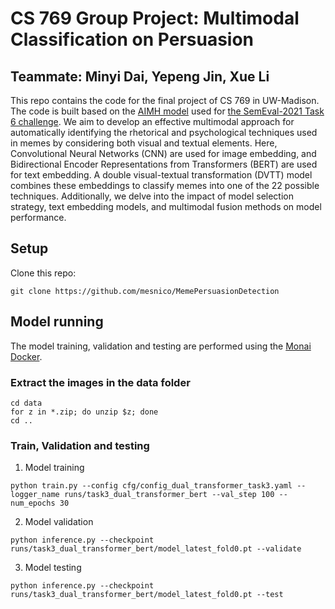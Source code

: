 # CS 769 Group Project: Multimodal Classification on Persuasion

## Teammate: Minyi Dai, Yepeng Jin, Xue Li

This repo contains the code for the final project of CS 769 in UW-Madison. The code is built based on the [AIMH model](https://github.com/mesnico/MemePersuasionDetection) used for [the SemEval-2021 Task 6 challenge](https://propaganda.math.unipd.it/semeval2021task6/). We aim to develop an effective multimodal approach for automatically identifying the rhetorical and psychological techniques used in memes by considering both visual and textual elements. Here, Convolutional Neural Networks (CNN) are used for image embedding, and Bidirectional Encoder Representations from Transformers (BERT) are used for text embedding. A double visual-textual transformation (DVTT) model combines these embeddings to classify memes into one of the 22 possible techniques. Additionally, we delve into the impact of model selection strategy, text embedding models, and multimodal fusion methods on model performance.


## Setup
Clone this repo:
```
git clone https://github.com/mesnico/MemePersuasionDetection
```

## Model running

The model training, validation and testing are performed using the [Monai Docker](https://hub.docker.com/r/projectmonai/monai).


### Extract the images in the data folder
```
cd data
for z in *.zip; do unzip $z; done
cd ..
```

### Train, Validation and testing

1.  Model training
```
python train.py --config cfg/config_dual_transformer_task3.yaml --logger_name runs/task3_dual_transformer_bert --val_step 100 --num_epochs 30
```

2. Model validation

```
python inference.py --checkpoint runs/task3_dual_transformer_bert/model_latest_fold0.pt --validate
```

3. Model testing
```
python inference.py --checkpoint runs/task3_dual_transformer_bert/model_latest_fold0.pt --test
```



